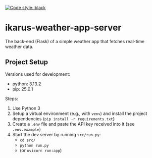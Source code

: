 [![Code style: black](https://img.shields.io/badge/code%20style-black-000000.svg)](https://github.com/psf/black)

# ikarus-weather-app-server

The back-end (Flask) of a simple weather app that fetches real-time weather data.

## Project Setup

Versions used for development:

-   python: 3.13.2
-   pip: 25.0.1

Steps:

1. Use Python 3
1. Setup a virtual environment (e.g., with `venv`) and install the project dependencies (`pip install -r requirements.txt`)
1. Create a `.env` file and paste the API key received into it (see `.env.example`)
1. Start the dev server by running `src/run.py`:
    - `cd src/`
    - `python run.py`
    - (or `uvicorn run:app`)
